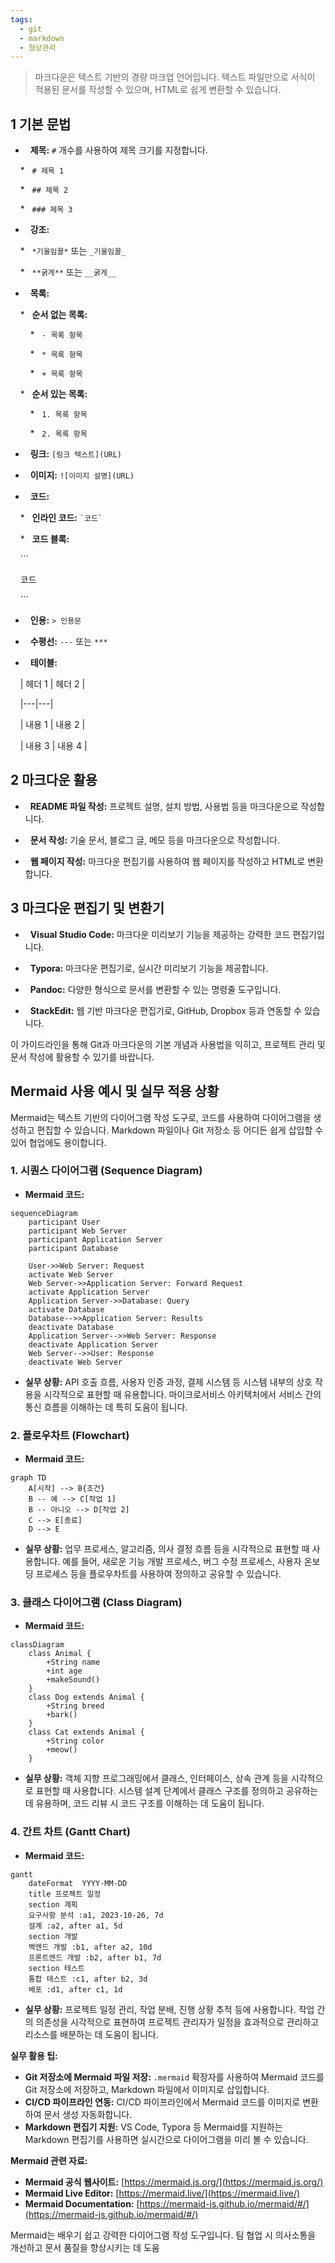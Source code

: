 ```yaml
---
tags:
  - git
  - markdown
  - 형상관리
---
```


> 마크다운은 텍스트 기반의 경량 마크업 언어입니다. 텍스트 파일만으로 서식이 적용된 문서를 작성할 수 있으며, HTML로 쉽게 변환할 수 있습니다.

  

## **1 기본 문법**

  

*   **제목:** `#` 개수를 사용하여 제목 크기를 지정합니다.

    *   `# 제목 1`

    *   `## 제목 2`

    *   `### 제목 3`

*   **강조:**

    *   `*기울임꼴*` 또는 `_기울임꼴_`

    *   `**굵게**` 또는 `__굵게__`

*   **목록:**

    *   **순서 없는 목록:**

        *   `- 목록 항목`

        *   `* 목록 항목`

        *   `+ 목록 항목`

    *   **순서 있는 목록:**

        *   `1. 목록 항목`

        *   `2. 목록 항목`

*   **링크:** `[링크 텍스트](URL)`

*   **이미지:** `![이미지 설명](URL)`

*   **코드:**

    *   **인라인 코드:** `` `코드` ``

    *   **코드 블록:**

  

    ```

    코드

    ```

  

*   **인용:** `> 인용문`

*   **수평선:** `---` 또는 `***`

*   **테이블:**

  

    | 헤더 1 | 헤더 2 |

    |---|---|

    | 내용 1 | 내용 2 |

    | 내용 3 | 내용 4 |

  

## **2 마크다운 활용**

  

*   **README 파일 작성:** 프로젝트 설명, 설치 방법, 사용법 등을 마크다운으로 작성합니다.

*   **문서 작성:** 기술 문서, 블로그 글, 메모 등을 마크다운으로 작성합니다.

*   **웹 페이지 작성:** 마크다운 편집기를 사용하여 웹 페이지를 작성하고 HTML로 변환합니다.

  

## **3 마크다운 편집기 및 변환기**

  

*   **Visual Studio Code:** 마크다운 미리보기 기능을 제공하는 강력한 코드 편집기입니다.

*   **Typora:** 마크다운 편집기로, 실시간 미리보기 기능을 제공합니다.

*   **Pandoc:** 다양한 형식으로 문서를 변환할 수 있는 명령줄 도구입니다.

*   **StackEdit:** 웹 기반 마크다운 편집기로, GitHub, Dropbox 등과 연동할 수 있습니다.

  

이 가이드라인을 통해 Git과 마크다운의 기본 개념과 사용법을 익히고, 프로젝트 관리 및 문서 작성에 활용할 수 있기를 바랍니다.

## Mermaid 사용 예시 및 실무 적용 상황

Mermaid는 텍스트 기반의 다이어그램 작성 도구로, 코드를 사용하여 다이어그램을 생성하고 편집할 수 있습니다. Markdown 파일이나 Git 저장소 등 어디든 쉽게 삽입할 수 있어 협업에도 용이합니다.

### 1. 시퀀스 다이어그램 (Sequence Diagram)

*   **Mermaid 코드:**

```mermaid
sequenceDiagram
    participant User
    participant Web Server
    participant Application Server
    participant Database

    User->>Web Server: Request
    activate Web Server
    Web Server->>Application Server: Forward Request
    activate Application Server
    Application Server->>Database: Query
    activate Database
    Database-->>Application Server: Results
    deactivate Database
    Application Server-->>Web Server: Response
    deactivate Application Server
    Web Server-->>User: Response
    deactivate Web Server
```

*   **실무 상황:**  API 호출 흐름, 사용자 인증 과정, 결제 시스템 등 시스템 내부의 상호 작용을 시각적으로 표현할 때 유용합니다. 마이크로서비스 아키텍처에서 서비스 간의 통신 흐름을 이해하는 데 특히 도움이 됩니다.

### **2. 플로우차트 (Flowchart)**

*   **Mermaid 코드:**

```mermaid
graph TD
    A[시작] --> B{조건}
    B -- 예 --> C[작업 1]
    B -- 아니오 --> D[작업 2]
    C --> E[종료]
    D --> E
```

*   **실무 상황:**  업무 프로세스, 알고리즘, 의사 결정 흐름 등을 시각적으로 표현할 때 사용합니다. 예를 들어, 새로운 기능 개발 프로세스, 버그 수정 프로세스, 사용자 온보딩 프로세스 등을 플로우차트를 사용하여 정의하고 공유할 수 있습니다.

### 3. 클래스 다이어그램 (Class Diagram)

*   **Mermaid 코드:**

```mermaid
classDiagram
    class Animal {
        +String name
        +int age
        +makeSound()
    }
    class Dog extends Animal {
        +String breed
        +bark()
    }
    class Cat extends Animal {
        +String color
        +meow()
    }
```

*   **실무 상황:**  객체 지향 프로그래밍에서 클래스, 인터페이스, 상속 관계 등을 시각적으로 표현할 때 사용합니다. 시스템 설계 단계에서 클래스 구조를 정의하고 공유하는 데 유용하며, 코드 리뷰 시 코드 구조를 이해하는 데 도움이 됩니다.

### 4. 간트 차트 (Gantt Chart)

*   **Mermaid 코드:**

```mermaid
gantt
    dateFormat  YYYY-MM-DD
    title 프로젝트 일정
    section 계획
    요구사항 분석 :a1, 2023-10-26, 7d
    설계 :a2, after a1, 5d
    section 개발
    백엔드 개발 :b1, after a2, 10d
    프론트엔드 개발 :b2, after b1, 7d
    section 테스트
    통합 테스트 :c1, after b2, 3d
    배포 :d1, after c1, 1d
```

*   **실무 상황:**  프로젝트 일정 관리, 작업 분배, 진행 상황 추적 등에 사용합니다. 작업 간의 의존성을 시각적으로 표현하여 프로젝트 관리자가 일정을 효과적으로 관리하고 리소스를 배분하는 데 도움이 됩니다.

**실무 활용 팁:**

*   **Git 저장소에 Mermaid 파일 저장:** `.mermaid` 확장자를 사용하여 Mermaid 코드를 Git 저장소에 저장하고, Markdown 파일에서 이미지로 삽입합니다.
*   **CI/CD 파이프라인 연동:** CI/CD 파이프라인에서 Mermaid 코드를 이미지로 변환하여 문서 생성 자동화합니다.
*   **Markdown 편집기 지원:** VS Code, Typora 등 Mermaid를 지원하는 Markdown 편집기를 사용하면 실시간으로 다이어그램을 미리 볼 수 있습니다.

**Mermaid 관련 자료:**

*   **Mermaid 공식 웹사이트:** [https://mermaid.js.org/](https://mermaid.js.org/)
*   **Mermaid Live Editor:** [https://mermaid.live/](https://mermaid.live/)
*   **Mermaid Documentation:** [https://mermaid-js.github.io/mermaid/#/](https://mermaid-js.github.io/mermaid/#/)

Mermaid는 배우기 쉽고 강력한 다이어그램 작성 도구입니다. 팀 협업 시 의사소통을 개선하고 문서 품질을 향상시키는 데 도움